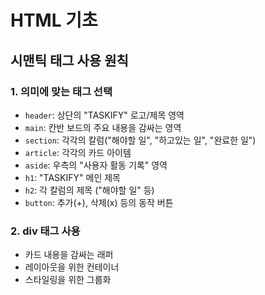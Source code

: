 # HTML 기초

## 시맨틱 태그 사용 원칙

### 1. 의미에 맞는 태그 선택
- `header`: 상단의 "TASKIFY" 로고/제목 영역
- `main`: 칸반 보드의 주요 내용을 감싸는 영역
- `section`: 각각의 칼럼("해야할 일", "하고있는 일", "완료한 일")
- `article`: 각각의 카드 아이템
- `aside`: 우측의 "사용자 활동 기록" 영역
- `h1`: "TASKIFY" 메인 제목
- `h2`: 각 칼럼의 제목 ("해야할 일" 등)
- `button`: 추가(+), 삭제(x) 등의 동작 버튼

### 2. div 태그 사용
- 카드 내용을 감싸는 래퍼
- 레이아웃을 위한 컨테이너
- 스타일링을 위한 그룹화